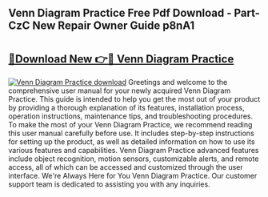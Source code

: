## Venn Diagram Practice Free Pdf Download - Part-CzC New Repair Owner Guide p8nA1

# <h2><a href="http://dfsqoep.blite.top/?on=Venn+Diagram+Practice">🔗Download New 👉🔴 Venn Diagram Practice</a></h2>

[![Venn Diagram Practice download](https://i.imgur.com/lujVjoI.png)](http://dfsqoep.blite.top/?on=Venn+Diagram+Practice)
Greetings and welcome to the comprehensive user manual for your newly acquired Venn Diagram Practice. This guide is intended to help you get the most out of your product by providing a thorough explanation of its features, installation process, operation instructions, maintenance tips, and troubleshooting procedures. To make the most of your Venn Diagram Practice, we recommend reading this user manual carefully before use. It includes step-by-step instructions for setting up the product, as well as detailed information on how to use its various features and capabilities. Venn Diagram Practice advanced features include object recognition, motion sensors, customizable alerts, and remote access, all of which can be accessed and customized through the user interface. We're Always Here for You Venn Diagram Practice. Our customer support team is dedicated to assisting you with any inquiries.

